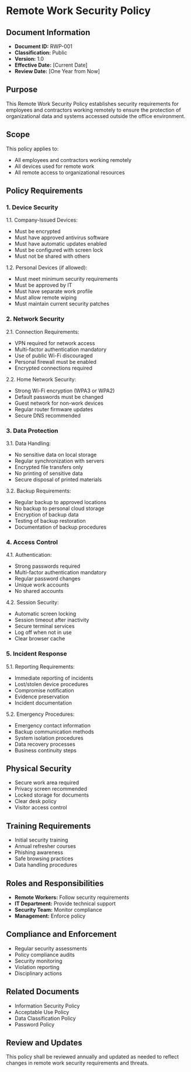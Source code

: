 # Remote Work Security Policy

## Document Information
- **Document ID:** RWP-001
- **Classification:** Public
- **Version:** 1.0
- **Effective Date:** [Current Date]
- **Review Date:** [One Year from Now]

## Purpose
This Remote Work Security Policy establishes security requirements for employees and contractors working remotely to ensure the protection of organizational data and systems accessed outside the office environment.

## Scope
This policy applies to:
- All employees and contractors working remotely
- All devices used for remote work
- All remote access to organizational resources

## Policy Requirements

### 1. Device Security
1.1. Company-Issued Devices:
- Must be encrypted
- Must have approved antivirus software
- Must have automatic updates enabled
- Must be configured with screen lock
- Must not be shared with others

1.2. Personal Devices (if allowed):
- Must meet minimum security requirements
- Must be approved by IT
- Must have separate work profile
- Must allow remote wiping
- Must maintain current security patches

### 2. Network Security
2.1. Connection Requirements:
- VPN required for network access
- Multi-factor authentication mandatory
- Use of public Wi-Fi discouraged
- Personal firewall must be enabled
- Encrypted connections required

2.2. Home Network Security:
- Strong Wi-Fi encryption (WPA3 or WPA2)
- Default passwords must be changed
- Guest network for non-work devices
- Regular router firmware updates
- Secure DNS recommended

### 3. Data Protection
3.1. Data Handling:
- No sensitive data on local storage
- Regular synchronization with servers
- Encrypted file transfers only
- No printing of sensitive data
- Secure disposal of printed materials

3.2. Backup Requirements:
- Regular backup to approved locations
- No backup to personal cloud storage
- Encryption of backup data
- Testing of backup restoration
- Documentation of backup procedures

### 4. Access Control
4.1. Authentication:
- Strong passwords required
- Multi-factor authentication mandatory
- Regular password changes
- Unique work accounts
- No shared accounts

4.2. Session Security:
- Automatic screen locking
- Session timeout after inactivity
- Secure terminal services
- Log off when not in use
- Clear browser cache

### 5. Incident Response
5.1. Reporting Requirements:
- Immediate reporting of incidents
- Lost/stolen device procedures
- Compromise notification
- Evidence preservation
- Incident documentation

5.2. Emergency Procedures:
- Emergency contact information
- Backup communication methods
- System isolation procedures
- Data recovery processes
- Business continuity steps

## Physical Security
- Secure work area required
- Privacy screen recommended
- Locked storage for documents
- Clear desk policy
- Visitor access control

## Training Requirements
- Initial security training
- Annual refresher courses
- Phishing awareness
- Safe browsing practices
- Data handling procedures

## Roles and Responsibilities
- **Remote Workers:** Follow security requirements
- **IT Department:** Provide technical support
- **Security Team:** Monitor compliance
- **Management:** Enforce policy

## Compliance and Enforcement
- Regular security assessments
- Policy compliance audits
- Security monitoring
- Violation reporting
- Disciplinary actions

## Related Documents
- Information Security Policy
- Acceptable Use Policy
- Data Classification Policy
- Password Policy

## Review and Updates
This policy shall be reviewed annually and updated as needed to reflect changes in remote work security requirements and threats.
